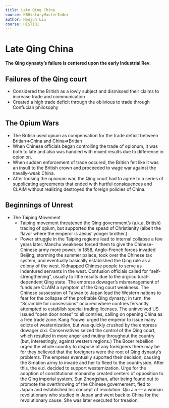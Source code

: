 ```yaml
---
title: Late Qing China
source: KBHistoryMasterIndex
author: Houjun Liu
course: HIST101
---
```


# Late Qing China
**The Qing dynasty’s failure is centered upon the early Industrial Rev.**

## Failures of the Qing court
* Considered the British as a lowly subject and dismissed their claims to increase trade and communication
* Created a high trade deficit through the oblivious to trade through Confucian philosophy

## The Opium Wars
* The British used opium as compensation for the trade deficit between Britian=>China and China=>Britian
* When Chinese officials began controlling the trade of opionum, it was both to late and also was handled with mixed results due to difference in opionion.
* When sudden enforcement of trade occured, the British felt like it was an insult to the British crown and proceeded to wage war against the navally-weak China.
* After loosing the opionum war, the Qing court had to agree to a series of supplicating agreements that ended with hurtful consiquences and CLAIM without realizing destroyed the foreign policies of China.

## Beginnings of Unrest
* The Taiping Movement
	* Taiping movement threatened the Qing government’s (a.k.a. British) trading of opium, but supported the spead of Christianity (albeit the flavor where the emperor is Jesus’ yonger brother.)
	* Power struggle in the Taiping regieme lead to internal collapse a few years later.
Manchu weakness forced them to give the Chinese-Chinese army more power.
In 1858, Anglo-French forces invaded Beijing, storming the summer palace, took over the Chinese tax system, and eventually basically established the Qing rule as a colony of the west.
Kidnapped Chinese people to serve as indentured servants in the west.
Confusion officials called for “self-strengthening”, usually to little results due to the argricultural-dependent Qing state.
The empress dowager’s mismanagement of funds are CLAIM a symptom of the Qing court weakness.
The Chinese sussession of Taiwan to Japan lead the Western nations to fear for the collapse of the profitable Qing dynasty; in turn, the “Scramble for consessions” occured where contries fervantly attempted to establish special trading licenses.
The uninvolved US issued “open door notes” to all contries, calling on opening China as a free trade zone.
Kang Youwei urged the emperor to issue many edicts of westernization, but was quickly crushed by the empress dowager cixi.
Conservatives seized the control of the Qing court, which resulted in more anger and mutiny throughout the country (but, interestingly, against western regions.)
The Boxer rebellion urged the whole country to dispose of any foreigners there may be for they believed that the foreigners were the root of Qing dynasty’s problems. The empress eventually suported their decision, causing the 8-nation army to invade and her to fleed to the countryside. After this, the e.d. decided to support westernization.
Urge for the adoption of constitutional monarchy created centers of opposition to the Qing imperial system.
Sun Zhongshan, after being found out to promote the overthrowing of the Chinese governement, fled to Japan and established his concept of revolution.
Qiu Jin — a woman revolutionary who studied in Japan and went back to China for the revolutionary cause. She was later executed for treasion.
